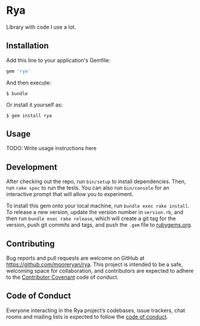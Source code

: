 # Rya

Library with code I use a lot.

## Installation

Add this line to your application's Gemfile:

```ruby
gem 'rya'
```

And then execute:

    $ bundle

Or install it yourself as:

    $ gem install rya

## Usage

TODO: Write usage instructions here

## Development

After checking out the repo, run `bin/setup` to install dependencies. Then, run `rake spec` to run the tests. You can also run `bin/console` for an interactive prompt that will allow you to experiment.

To install this gem onto your local machine, run `bundle exec rake install`. To release a new version, update the version number in `version.rb`, and then run `bundle exec rake release`, which will create a git tag for the version, push git commits and tags, and push the `.gem` file to [rubygems.org](https://rubygems.org).

## Contributing

Bug reports and pull requests are welcome on GitHub at https://github.com/mooreryan/rya. This project is intended to be a safe, welcoming space for collaboration, and contributors are expected to adhere to the [Contributor Covenant](http://contributor-covenant.org) code of conduct.

## Code of Conduct

Everyone interacting in the Rya project’s codebases, issue trackers, chat rooms and mailing lists is expected to follow the [code of conduct](https://github.com/[USERNAME]/rya/blob/master/CODE_OF_CONDUCT.md).
